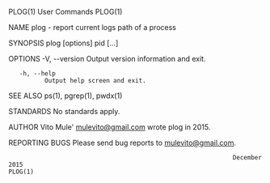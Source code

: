 PLOG(1)                                                                  User Commands                                                                 PLOG(1)

NAME
       plog - report current logs path of a process

SYNOPSIS
       plog [options] pid [...]

OPTIONS
       -V, --version
              Output version information and exit.

       -h, --help
              Output help screen and exit.

SEE ALSO
       ps(1), pgrep(1), pwdx(1)

STANDARDS
       No standards apply.

AUTHOR
       Vito Mule' mulevito@gmail.com wrote plog in 2015.

REPORTING BUGS
       Please send bug reports to mulevito@gmail.com.

                                                                  December 2015                                                                        PLOG(1)
